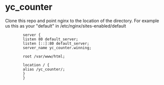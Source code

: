 # yc_counter
Clone this repo and point nginx to the location of the directory. For example us this as your "default" in /etc/nginx/sites-enabled/default

```
        server {
        listen 80 default_server;
        listen [::]:80 default_server;
        server_name yc_counter.winning;       

        root /var/www/html;

        location / {
        alias /yc_counter/;
        }
        }
```
